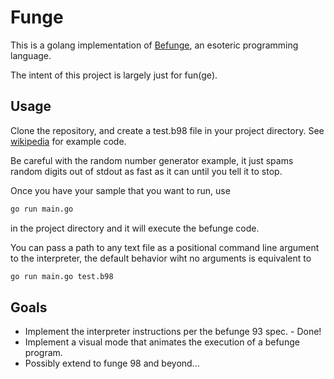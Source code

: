 # Funge

This is a golang implementation of [Befunge](https://en.wikipedia.org/wiki/Befunge), an esoteric programming language.

The intent of this project is largely just for fun(ge).

## Usage

Clone the repository, and create a test.b98 file in your project directory. See [wikipedia](https://en.wikipedia.org/wiki/Befunge#Sample_Befunge-93_code) for example code.

Be careful with the random number generator example, it just spams random digits out of stdout as fast as it can until you tell it to stop.

Once you have your sample that you want to run, use

```bash
go run main.go
```

in the project directory and it will execute the befunge code.

You can pass a path to any text file as a positional command line argument to the interpreter, the default behavior wiht no arguments is equivalent to

```bash
go run main.go test.b98
```


## Goals

 - Implement the interpreter instructions per the befunge 93 spec. - Done!
 - Implement a visual mode that animates the execution of a befunge program.
 - Possibly extend to funge 98 and beyond...
 
